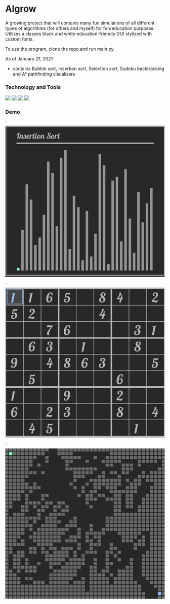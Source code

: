 # Algrow

A growing project that will contains many fun simulations of all different types of algorithms (for others and myself) for fun/education purposes. Utilizes a classes black and white education-friendly GUI stylized with custom fonts.

To use the program, clone the repo and run main.py.

As of January 21, 2021

* contains Bubble sort, Insertion sort, Selection sort, Sudoku backtracking and A* pathfinding visualisers

### Technology and Tools

![](https://img.shields.io/badge/Code-Python-informational?style=flat&logo=logo_name&logoColor=white&color=2bbc8a) ![](https://img.shields.io/badge/Library-Pygame-informational?style=flat&logo=logo_name&logoColor=white&color=2bbc8a) ![](https://img.shields.io/badge/Editor-VSCode-informational?style=flat&logo=logo_name&logoColor=white&color=2bbc8a) ![](https://img.shields.io/badge/OS-Windows-informational?style=flat&logo=logo_name&logoColor=white&color=2bbc8a)


### Demo

`![](AlgrowAssets/InsertionSort.gif)

`![](AlgrowAssets/SudokuBackTrack.gif)

`![](AlgrowAssets/AStar.gif)
